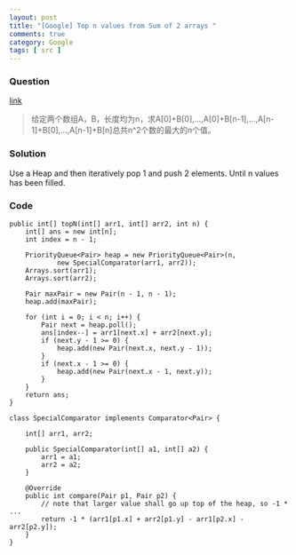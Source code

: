 ```yaml
---
layout: post
title: "[Google] Top n values from Sum of 2 arrays "
comments: true
category: Google
tags: [ src ]
---
```


### Question 

[link](http://www.careercup.com/question?id=3213705)

> 给定两个数组A，B，长度均为n，求A[0]+B[0],…,A[0]+B[n-1],…,A[n-1]+B[0],…,A[n-1]+B[n]总共n^2个数的最大的n个值。

### Solution

Use a Heap and then iteratively pop 1 and push 2 elements. Until n values has been filled. 

### Code

	public int[] topN(int[] arr1, int[] arr2, int n) {
		int[] ans = new int[n];
		int index = n - 1;

		PriorityQueue<Pair> heap = new PriorityQueue<Pair>(n,
				new SpecialComparator(arr1, arr2));
		Arrays.sort(arr1);
		Arrays.sort(arr2);

		Pair maxPair = new Pair(n - 1, n - 1);
		heap.add(maxPair);

		for (int i = 0; i < n; i++) {
			Pair next = heap.poll();
			ans[index--] = arr1[next.x] + arr2[next.y];
			if (next.y - 1 >= 0) {
				heap.add(new Pair(next.x, next.y - 1));
			}
			if (next.x - 1 >= 0) {
				heap.add(new Pair(next.x - 1, next.y));
			}
		}
		return ans;
	}

	class SpecialComparator implements Comparator<Pair> {

		int[] arr1, arr2;

		public SpecialComparator(int[] a1, int[] a2) {
			arr1 = a1;
			arr2 = a2;
		}

		@Override
		public int compare(Pair p1, Pair p2) {
			// note that larger value shall go up top of the heap, so -1 * ...
			return -1 * (arr1[p1.x] + arr2[p1.y] - arr1[p2.x] - arr2[p2.y]);
		}
	}
